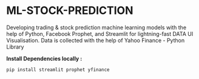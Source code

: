 # ML-STOCK-PREDICTION
Developing trading & stock prediction machine learning models with the help of Python, Facebook Prophet, and Streamlit for lightning-fast DATA UI Visualisation. Data is collected with the help of Yahoo Finance - Python Library

**Install Dependencies locally :**
```
pip install streamlit prophet yfinance
```
